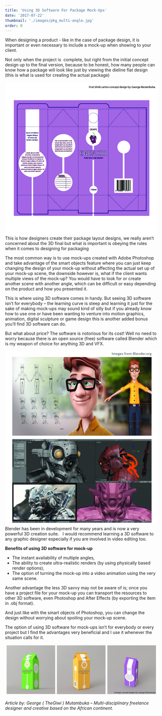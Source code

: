```yaml
---
title: 'Using 3D Software For Package Mock-Ups'
date: '2017-07-22'
thumbnail: './images/pkg_multi-angle.jpg'
order: 0
---
```


When designing a product - like in the case of package design, it is important or even necessary to include a mock-up when showing to your client.

Not only when the project is  complete, but right from the initial concept design up to the final version, because to be honest, how many people can know how a package will look like just by viewing the dieline flat design (this is what is used for creating the actual package)

![concept tetra pak 4blog_Grape](images/concept-tetra-pak-4blog_grape.jpg) This is how designers create their package layout designs, we really aren’t concerned about the 3D final but what is important is obeying the rules when it comes to designing for packaging

The most common way is to use mock-ups created with Adobe Photoshop and take advantage of the smart objects feature where you can just keep changing the design of your mock-up without affecting the actual set up of your mock-up scene, the downside however is, what if the client wants multiple views of the mock-up? You would have to look for or create another scene with another angle, which can be difficult or easy depending on the product and how you presented it.

This is where using 3D software comes in handy. But seeing 3D software isn’t for everybody – the learning curve is steep and learning it just for the sake of making mock-ups may sound kind of silly but if you already know how to use one or have been wanting to venture into motion graphics, animation, digital sculpture or game design this is another added bonus you’ll find 3D software can do.

But what about price? The software is notorious for its cost! Well no need to worry because there is an open source (free) software called Blender which is my weapon of choice for anything 3D and VFX.

![blndr3D](images/blndr3d.jpg) Blender has been in development for many years and is now a very powerful 3D creation suite.   I would recommend learning a 3D software to any graphic designer especially if you are involved in video editing too.

**Benefits of using 3D software for mock-up**

- The instant availability of multiple angles,
- The ability to create ultra-realistic renders (by using physically based render options),
- The option of turning the mock-up into a video animation using the very same scene.

Another advantage the less 3D savvy may not be aware of is; once you have a project file for your mock-up you can transport the resources to other 3D software, even Photoshop and After Effects (by exporting the item in .obj format).

And just like with the smart objects of Photoshop, you can change the design without worrying about spoiling your mock-up scene.

The option of using 3D software for mock-ups isn’t for everybody or every project but I find the advantages very beneficial and I use it whenever the situation calls for it.

![pkg_multi-angle](images/pkg_multi-angle.jpg)

_Article by: George ( TheGiwi ) Mutambuka – Multi-disciplinary freelance designer and creative based on the African continent._
